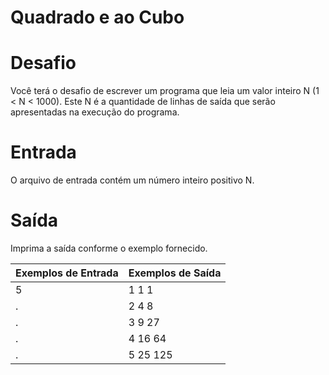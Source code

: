 # Quadrado e ao Cubo

# Desafio
Você terá o desafio de escrever um programa que leia um valor inteiro N (1 < N < 1000). Este N é a quantidade de linhas de saída que serão apresentadas na execução do programa.

# Entrada
O arquivo de entrada contém um número inteiro positivo N.

# Saída
Imprima a saída conforme o exemplo fornecido.

Exemplos de Entrada	  | Exemplos de Saída
--------- | ------
5 | 1 1 1
.  | 2 4 8
.  | 3 9 27
.  | 4 16 64
.  | 5 25 125
